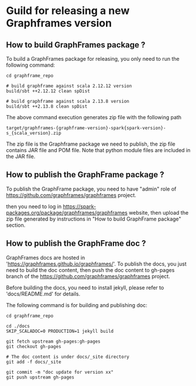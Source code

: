 # Guild for releasing a new Graphframes version

## How to build GraphFrames package ?

To build a GraphFrames package for releasing, you only need to run the following command:

```
cd graphframe_repo

# build graphframe against scala 2.12.12 version
build/sbt ++2.12.12 clean spDist

# build graphframe against scala 2.13.8 version
build/sbt ++2.13.8 clean spDist
```

The above command execution generates zip file with the following path
```
target/graphframes-{graphframe-version}-spark{spark-version}-s_{scala_version}.zip
```
The zip file is the Graphframe package we need to publish, the zip file contains JAR file and POM file.
Note that python module files are included in the JAR file.

## How to publish the GraphFrame package ?

To publish the GraphFrame package, you need to have "admin" role of https://github.com/graphframes/graphframes project.

then you need to log in https://spark-packages.org/package/graphframes/graphframes website,
then upload the zip file generated by instructions in "How to build GraphFrame package" section.

## How to publish the GraphFrame doc ?

GraphFrames docs are hosted in 'https://graphframes.github.io/graphframes/'. To publish the docs, you just need to build the doc content, then push the doc content to gh-pages branch of the https://github.com/graphframes/graphframes project.

Before building the docs, you need to install jekyll, please refer to 'docs/README.md' for details.

The following command is for building and publishing doc:
```
cd graphframe_repo

cd ./docs
SKIP_SCALADOC=0 PRODUCTION=1 jekyll build

git fetch upstream gh-pages:gh-pages
git checkout gh-pages

# The doc content is under docs/_site directory
git add -f docs/_site

git commit -m "doc update for version xx"
git push upstream gh-pages
```


